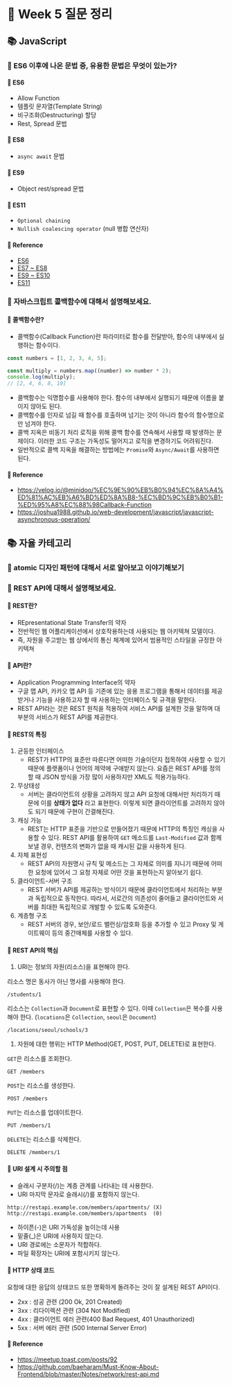 # 🐶 Week 5 질문 정리

## 📚 JavaScript

### 🎈 ES6 이후에 나온 문법 중, 유용한 문법은 무엇이 있는가?
#### 🐶 ES6
- Allow Function
- 템플릿 문자열(Template String)
- 비구조화(Destructuring) 할당
- Rest, Spread 문법
  
#### 🐶 ES8
- `async await` 문법

#### 🐶 ES9
- Object rest/spread 문법

#### 🐶 ES11
- `Optional chaining`
- `Nullish coalescing operator` (null 병합 연산자)

#### 🐶 Reference
- [ES6](https://github.com/baeharam/Must-Know-About-Frontend/blob/master/Notes/javascript/es6.md)
- [ES7 ~ ES8](https://github.com/baeharam/Must-Know-About-Frontend/blob/master/Notes/javascript/es7-es8.md)
- [ES9 ~ ES10](https://github.com/baeharam/Must-Know-About-Frontend/blob/master/Notes/javascript/es9-es10.md)
- [ES11](https://github.com/baeharam/Must-Know-About-Frontend/blob/master/Notes/javascript/es11.md)

### 🎈 자바스크립트 콜백함수에 대해서 설명해보세요.
#### 🐶 콜백함수란?
- 콜백함수(Callback Function)란 파라미터로 함수를 전달받아, 함수의 내부에서 실행하는 함수이다.

```js
const numbers = [1, 2, 3, 4, 5];

const multiply = numbers.map((number) => number * 2);
console.log(multiply);
// [2, 4, 6, 8, 10]
```
- 콜백함수는 익명함수를 사용해야 한다. 함수의 내부에서 실행되기 때문에 이름을 붙이지 않아도 된다.
- 콜백함수를 인자로 넘길 때 함수를 호출하며 넘기는 것이 아니라 함수의 함수명으로만 넘겨야 한다. 
- 콜백 지옥은 비동기 처리 로직을 위해 콜백 함수를 연속해서 사용할 때 발생하는 문제이다. 이러한 코드 구조는 가독성도 떨어지고 로직을 변경하기도 어려워진다.
- 일반적으로 콜백 지옥을 해결하는 방법에는 `Promise`와 `Async/Await`를 사용하면 된다.

#### 🐶 Reference
- https://velog.io/@minidoo/%EC%9E%90%EB%B0%94%EC%8A%A4%ED%81%AC%EB%A6%BD%ED%8A%B8-%EC%BD%9C%EB%B0%B1-%ED%95%A8%EC%88%98Callback-Function
- https://joshua1988.github.io/web-development/javascript/javascript-asynchronous-operation/

## 📚 자율 카테고리

### 🎈 atomic 디자인 패턴에 대해서 서로 알아보고 이야기해보기

### 🎈 REST API에 대해서 설명해보세요.

#### 🐶 REST란?
- REpresentational State Transfer의 약자
- 전반적인 웹 어플리케이션에서 상호작용하는데 사용되는 웹 아키텍쳐 모델이다. 
- 즉, 자원을 주고받는 웹 상에서의 통신 체계에 있어서 범용적인 스타일을 규정한 아키텍쳐

#### 🐶 API란?
- Application Programming Interface의 약자
- 구글 맵 API, 카카오 맵 API 등 기존에 있는 응용 프로그램을 통해서 데이터를 제공받거나 기능을 사용하고자 할 때 사용하는 인터페이스 및 규격을 말한다.
- REST API라는 것은 REST 원칙을 적용하여 서비스 API를 설계한 것을 말하며 대부분의 서비스가 REST API를 제공한다.

#### 🐶 REST의 특징
1. 균등한 인터페이스
    - REST가 HTTP의 표준만 따른다면 어떠한 기술이던지 접목하여 사용할 수 있기 때문에 플랫폼이나 언어의 제약에 구애받지 않는다. 요즘은 REST API를 정의할 때 JSON 방식을 가장 많이 사용하지만 XML도 적용가능하다.
2. 무상태성
    - 서버는 클라이언트의 상황을 고려하지 않고 API 요청에 대해서만 처리하기 때문에 이를 **상태가 없다** 라고 표현한다. 이렇게 되면 클라이언트를 고려하지 않아도 되기 때문에 구현이 간결해진다.
3. 캐싱 가능
    - REST는 HTTP 표준을 기반으로 만들어졌기 때문에 HTTP의 특징인 캐싱을 사용할 수 있다. REST API를 활용하여 `GET` 메소드를 `Last-Modified` 값과 함께 보낼 경우, 컨텐츠의 변화가 없을 때 캐시된 값을 사용하게 된다.
4. 자체 표현성
    - REST API의 자원명시 규칙 및 메소드는 그 자체로 의미를 지니기 때문에 어떠한 요청에 있어서 그 요청 자체로 어떤 것을 표현하는지 알아보기 쉽다.
5. 클라이언트-서버 구조
    - REST 서버가 API를 제공하는 방식이기 때문에 클라이언트에서 처리하는 부분과 독립적으로 동작한다. 따라서, 서로간의 의존성이 줄어들고 클라이언트와 서버를 최대한 독립적으로 개발할 수 있도록 도와준다.
6. 계층형 구조
    - REST 서버의 경우, 보안/로드 밸런싱/암호화 등을 추가할 수 있고 Proxy 및 게이트웨이 등의 중간매체를 사용할 수 있다.

#### 🐶 REST API의 핵심
1. URI는 정보의 자원(리소스)을 표현해야 한다.

리소스 명은 동사가 아닌 명사를 사용해야 한다.

```
/students/1
```

리소스는 `Collection`과 `Document`로 표현할 수 있다. 이때 `Collection`은 복수를 사용해야 한다. (`locations`은 `Collection`, `seoul`은 `Document`)

```
/locations/seoul/schools/3
```

1. 자원에 대한 행위는 HTTP Method(GET, POST, PUT, DELETE)로 표현한다.

`GET`은 리소스를 조회한다.

```
GET /members
```

`POST`는 리소스를 생성한다.

```
POST /members
```

`PUT`는 리소스를 업데이트한다.

```
PUT /members/1
```

`DELETE`는 리소스를 삭제한다.

```
DELETE /members/1
```

#### 🐶 URI 설계 시 주의할 점
- 슬래시 구분자(/)는 계층 관계를 나타내는 데 사용한다.
- URI 마지막 문자로 슬래시(/)를 포함하지 않는다.

```
http://restapi.example.com/members/apartments/ (X)
http://restapi.example.com/members/apartments  (0)
```

- 하이픈(-)은 URI 가독성을 높이는데 사용
- 밑줄(_)은 URI에 사용하지 않는다.
- URI 경로에는 소문자가 적합하다.
- 파일 확장자는 URI에 포함시키지 않는다.

#### 🐶 HTTP 상태 코드
요청에 대한 응답의 상태코드 또한 명확하게 돌려주는 것이 잘 설계된 REST API이다.

- 2xx : 성공 관련 (200 Ok, 201 Created)
- 3xx : 리다이렉션 관련 (304 Not Modified)
- 4xx : 클라이언트 에러 관련(400 Bad Request, 401 Unauthorized)
- 5xx : 서버 에러 관련 (500 Internal Server Error)

#### 🐶 Reference
- https://meetup.toast.com/posts/92
- https://github.com/baeharam/Must-Know-About-Frontend/blob/master/Notes/network/rest-api.md
